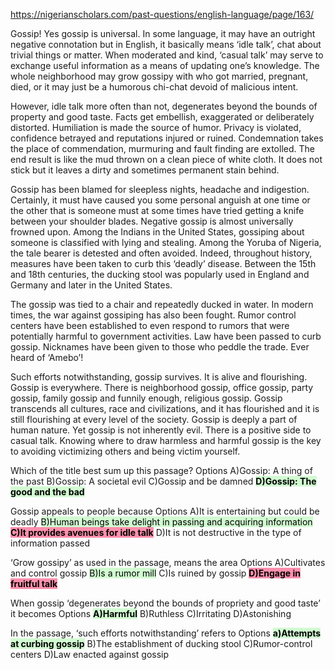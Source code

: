 https://nigerianscholars.com/past-questions/english-language/page/163/

Gossip! Yes gossip is universal. In some language, it may have an outright negative connotation but in English, it basically means ‘idle talk’, chat about trivial things or matter. When moderated and kind, ‘casual talk’ may serve to exchange useful information as a means of updating one’s knowledge. The whole neighborhood may grow gossipy with who got married, pregnant, died, or it may just be a humorous chi-chat devoid of malicious intent.

However, idle talk more often than not, degenerates beyond the bounds of property and good taste. Facts get embellish, exaggerated or deliberately distorted. Humiliation is made the source of humor. Privacy is violated, confidence betrayed and reputations injured or ruined. Condemnation takes the place of commendation, murmuring and fault finding are extolled. The end result is like the mud thrown on a clean piece of white cloth. It does not stick but it leaves a dirty and sometimes permanent stain behind.

Gossip has been blamed for sleepless nights, headache and indigestion. Certainly, it must have caused you some personal anguish at one time or the other that is someone must at some times have tried getting a knife between your shoulder blades. Negative gossip is almost universally frowned upon. Among the Indians in the United States, gossiping about someone is classified with lying and stealing. Among the Yoruba of Nigeria, the tale bearer is detested and often avoided. Indeed, throughout history, measures have been taken to curb this ‘deadly’ disease. Between the 15th and 18th centuries, the ducking stool was popularly used in England and Germany and later in the United States.

The gossip was tied to a chair and repeatedly ducked in water. In modern times, the war against gossiping has also been fought. Rumor control centers have been established to even respond to rumors that were potentially harmful to government activities. Law have been passed to curb gossip. Nicknames have been given to those who peddle the trade. Ever heard of ‘Amebo’!

Such efforts notwithstanding, gossip survives. It is alive and flourishing. Gossip is everywhere. There is neighborhood gossip, office gossip, party gossip, family gossip and funnily enough, religious gossip. Gossip transcends all cultures, race and civilizations, and it has flourished and it is still flourishing at every level of the society. Gossip is deeply a part of human nature. Yet gossip is not inherently evil. There is a positive side to casual talk. Knowing where to draw harmless and harmful gossip is the key to avoiding victimizing others and being victim yourself.

Which of the title best sum up this passage?
Options
A)Gossip: A thing of the past
B)Gossip: A societal evil
C)Gossip and be damned
**<mark style="background: #BBFABBA6;">D)Gossip: The good and the bad</mark>**

Gossip appeals to people because
Options
A)It is entertaining but could be deadly
<mark style="background: #BBFABBA6;">B)Human beings take delight in passing and acquiring information</mark>
<mark style="background: #FF5582A6;">**C)It provides avenues for idle talk**</mark>
D)It is not destructive in the type of information passed

‘Grow gossipy’ as used in the passage, means the area
Options
A)Cultivates and control gossip
<mark style="background: #BBFABBA6;">B)Is a rumor mill</mark>
C)Is ruined by gossip
<mark style="background: #FF5582A6;">**D)Engage in fruitful talk**</mark>

When gossip ‘degenerates beyond the bounds of propriety and good taste’ it becomes
Options
<mark style="background: #BBFABBA6;">**A)Harmful**</mark>
B)Ruthless
C)Irritating
D)Astonishing

In the passage, ‘such efforts notwithstanding’ refers to
Options
<mark style="background: #BBFABBA6;">**a)Attempts at curbing gossip**</mark>
B)The establishment of ducking stool
C)Rumor-control centers
D)Law enacted against gossip